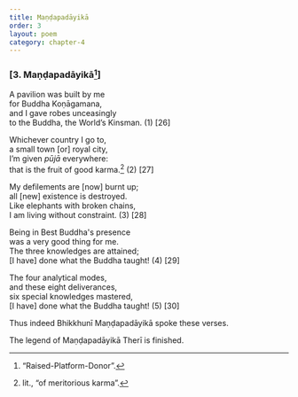 ```yaml
---
title: Maṇḍapadāyikā
order: 3
layout: poem
category: chapter-4
---
```


### \[3. Maṇḍapadāyikā[^1]\]

A pavilion was built by me  
for Buddha Koṇāgamana,  
and I gave robes unceasingly  
to the Buddha, the World’s Kinsman. (1) \[26\]

Whichever country I go to,  
a small town \[or\] royal city,  
I’m given *pūjā* everywhere:  
that is the fruit of good karma.[^2] (2) \[27\]

My defilements are \[now\] burnt up;  
all \[new\] existence is destroyed.  
Like elephants with broken chains,  
I am living without constraint. (3) \[28\]

Being in Best Buddha's presence  
was a very good thing for me.  
The three knowledges are attained;  
\[I have\] done what the Buddha taught! (4) \[29\]

The four analytical modes,  
and these eight deliverances,  
six special knowledges mastered,  
\[I have\] done what the Buddha taught! (5) \[30\]

Thus indeed Bhikkhunī Maṇḍapadāyikā spoke these verses.

The legend of Maṇḍapadāyikā Therī is finished.

[^1]: “Raised-Platform-Donor”.

[^2]: lit., “of meritorious karma”.
